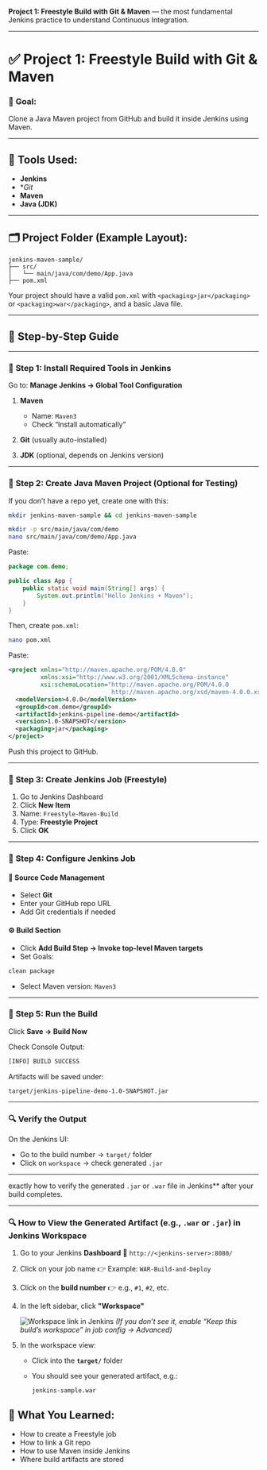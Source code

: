 **Project 1:
Freestyle Build with Git & Maven** — the most fundamental Jenkins practice to understand Continuous Integration.

---

# ✅ **Project 1: Freestyle Build with Git & Maven**

### 🎯 **Goal:**

Clone a Java Maven project from GitHub and build it inside Jenkins using Maven.

---

## 🧰 Tools Used:

* **Jenkins**
* **Git*
* **Maven**
* **Java (JDK)**

---

## 🗂️ Project Folder (Example Layout):

```
jenkins-maven-sample/
├── src/
│   └── main/java/com/demo/App.java
├── pom.xml
```

Your project should have a valid `pom.xml` with `<packaging>jar</packaging>` or `<packaging>war</packaging>`, and a basic Java file.

---

## 🔧 Step-by-Step Guide

---

### 🔹 **Step 1: Install Required Tools in Jenkins**

Go to: **Manage Jenkins → Global Tool Configuration**

1. **Maven**

   * Name: `Maven3`
   * Check “Install automatically”
2. **Git** (usually auto-installed)
3. **JDK** (optional, depends on Jenkins version)

---

### 🔹 **Step 2: Create Java Maven Project (Optional for Testing)**

If you don’t have a repo yet, create one with this:

```bash
mkdir jenkins-maven-sample && cd jenkins-maven-sample

mkdir -p src/main/java/com/demo
nano src/main/java/com/demo/App.java
```

Paste:

```java
package com.demo;

public class App {
    public static void main(String[] args) {
        System.out.println("Hello Jenkins + Maven");
    }
}
```

Then, create `pom.xml`:

```bash
nano pom.xml
```

Paste:

```xml
<project xmlns="http://maven.apache.org/POM/4.0.0"
         xmlns:xsi="http://www.w3.org/2001/XMLSchema-instance"
         xsi:schemaLocation="http://maven.apache.org/POM/4.0.0
                             http://maven.apache.org/xsd/maven-4.0.0.xsd">
  <modelVersion>4.0.0</modelVersion>
  <groupId>com.demo</groupId>
  <artifactId>jenkins-pipeline-demo</artifactId>
  <version>1.0-SNAPSHOT</version>
  <packaging>jar</packaging>
</project>
```

Push this project to GitHub.

---

### 🔹 **Step 3: Create Jenkins Job (Freestyle)**

1. Go to Jenkins Dashboard
2. Click **New Item**
3. Name: `Freestyle-Maven-Build`
4. Type: **Freestyle Project**
5. Click **OK**

---

### 🔹 **Step 4: Configure Jenkins Job**

#### 📁 **Source Code Management**

* Select **Git**
* Enter your GitHub repo URL
* Add Git credentials if needed

#### ⚙️ **Build Section**

* Click **Add Build Step → Invoke top-level Maven targets**
* Set Goals:

```bash
clean package
```

* Select Maven version: `Maven3`

---

### 🔹 **Step 5: Run the Build**

Click **Save → Build Now**

Check Console Output:

```bash
[INFO] BUILD SUCCESS
```

Artifacts will be saved under:

```
target/jenkins-pipeline-demo-1.0-SNAPSHOT.jar
```

---

### 🔍 **Verify the Output**

On the Jenkins UI:

* Go to the build number → `target/` folder
* Click on `workspace` → check generated `.jar`

---

exactly how to verify the generated `.jar` or `.war` file in Jenkins** after your build completes.

---

### 🔍 **How to View the Generated Artifact (e.g., `.war` or `.jar`) in Jenkins Workspace**

1. Go to your Jenkins **Dashboard**
   📍 `http://<jenkins-server>:8080/`

2. Click on your job name
   👉 Example: `WAR-Build-and-Deploy`

3. Click on the **build number**
   👉 e.g., `#1`, `#2`, etc.

4. In the left sidebar, click **"Workspace"**

   ![Workspace link in Jenkins](https://www.jenkins.io/images/doc/book/pipeline/jenkins-workspace.png)
   *(If you don’t see it, enable “Keep this build’s workspace” in job config → Advanced)*

5. In the workspace view:

   * Click into the **`target/`** folder
   * You should see your generated artifact, e.g.:

     ```
     jenkins-sample.war
     ```




## 📌 What You Learned:

* How to create a Freestyle job
* How to link a Git repo
* How to use Maven inside Jenkins
* Where build artifacts are stored


